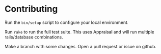 Contributing
============

Run the `bin/setup` script to configure your local environment.

Run `rake` to run the full test suite.  This uses Appraisal and will run multiple rails/database combinations.

Make a branch with some changes.  Open a pull request or issue on github.
